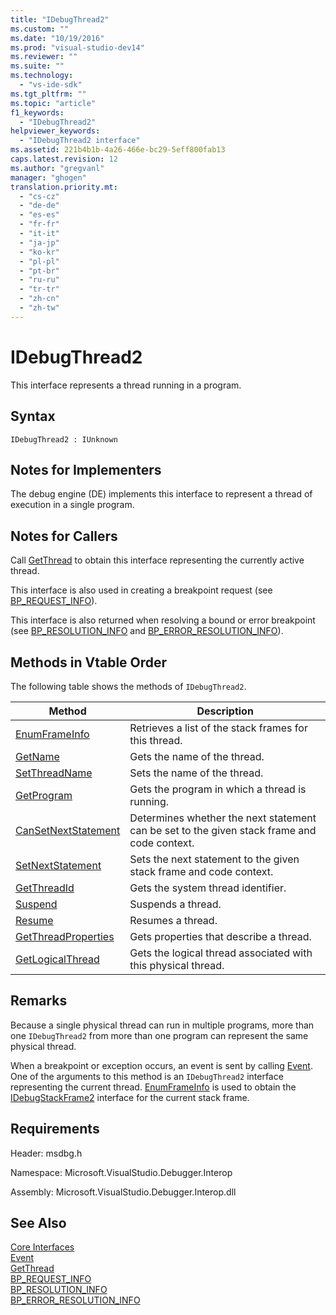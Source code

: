 ```yaml
---
title: "IDebugThread2"
ms.custom: ""
ms.date: "10/19/2016"
ms.prod: "visual-studio-dev14"
ms.reviewer: ""
ms.suite: ""
ms.technology: 
  - "vs-ide-sdk"
ms.tgt_pltfrm: ""
ms.topic: "article"
f1_keywords: 
  - "IDebugThread2"
helpviewer_keywords: 
  - "IDebugThread2 interface"
ms.assetid: 221b4b1b-4a26-466e-bc29-5eff800fab13
caps.latest.revision: 12
ms.author: "gregvanl"
manager: "ghogen"
translation.priority.mt: 
  - "cs-cz"
  - "de-de"
  - "es-es"
  - "fr-fr"
  - "it-it"
  - "ja-jp"
  - "ko-kr"
  - "pl-pl"
  - "pt-br"
  - "ru-ru"
  - "tr-tr"
  - "zh-cn"
  - "zh-tw"
---
```

# IDebugThread2
This interface represents a thread running in a program.  
  
## Syntax  
  
```  
IDebugThread2 : IUnknown  
```  
  
## Notes for Implementers  
 The debug engine (DE) implements this interface to represent a thread of execution in a single program.  
  
## Notes for Callers  
 Call [GetThread](../extensibility-debugger-reference/idebugstackframe2--getthread.md) to obtain this interface representing the currently active thread.  
  
 This interface is also used in creating a breakpoint request (see [BP_REQUEST_INFO](../extensibility-debugger-reference/bp_request_info.md)).  
  
 This interface is also returned when resolving a bound or error breakpoint (see [BP_RESOLUTION_INFO](../extensibility-debugger-reference/bp_resolution_info.md) and [BP_ERROR_RESOLUTION_INFO](../extensibility-debugger-reference/bp_error_resolution_info.md)).  
  
## Methods in Vtable Order  
 The following table shows the methods of `IDebugThread2`.  
  
|Method|Description|  
|------------|-----------------|  
|[EnumFrameInfo](../extensibility-debugger-reference/idebugthread2--enumframeinfo.md)|Retrieves a list of the stack frames for this thread.|  
|[GetName](../extensibility-debugger-reference/idebugthread2--getname.md)|Gets the name of the thread.|  
|[SetThreadName](../extensibility-debugger-reference/idebugthread2--setthreadname.md)|Sets the name of the thread.|  
|[GetProgram](../extensibility-debugger-reference/idebugthread2--getprogram.md)|Gets the program in which a thread is running.|  
|[CanSetNextStatement](../extensibility-debugger-reference/idebugthread2--cansetnextstatement.md)|Determines whether the next statement can be set to the given stack frame and code context.|  
|[SetNextStatement](../extensibility-debugger-reference/idebugthread2--setnextstatement.md)|Sets the next statement to the given stack frame and code context.|  
|[GetThreadId](../extensibility-debugger-reference/idebugthread2--getthreadid.md)|Gets the system thread identifier.|  
|[Suspend](../extensibility-debugger-reference/idebugthread2--suspend.md)|Suspends a thread.|  
|[Resume](../extensibility-debugger-reference/idebugthread2--resume.md)|Resumes a thread.|  
|[GetThreadProperties](../extensibility-debugger-reference/idebugthread2--getthreadproperties.md)|Gets properties that describe a thread.|  
|[GetLogicalThread](../extensibility-debugger-reference/idebugthread2--getlogicalthread.md)|Gets the logical thread associated with this physical thread.|  
  
## Remarks  
 Because a single physical thread can run in multiple programs, more than one `IDebugThread2` from more than one program can represent the same physical thread.  
  
 When a breakpoint or exception occurs, an event is sent by calling [Event](../extensibility-debugger-reference/idebugeventcallback2--event.md). One of the arguments to this method is an `IDebugThread2` interface representing the current thread. [EnumFrameInfo](../extensibility-debugger-reference/idebugthread2--enumframeinfo.md) is used to obtain the [IDebugStackFrame2](../extensibility-debugger-reference/idebugstackframe2.md) interface for the current stack frame.  
  
## Requirements  
 Header: msdbg.h  
  
 Namespace: Microsoft.VisualStudio.Debugger.Interop  
  
 Assembly: Microsoft.VisualStudio.Debugger.Interop.dll  
  
## See Also  
 [Core Interfaces](../extensibility-debugger-reference/core-interfaces.md)   
 [Event](../extensibility-debugger-reference/idebugeventcallback2--event.md)   
 [GetThread](../extensibility-debugger-reference/idebugstackframe2--getthread.md)   
 [BP_REQUEST_INFO](../extensibility-debugger-reference/bp_request_info.md)   
 [BP_RESOLUTION_INFO](../extensibility-debugger-reference/bp_resolution_info.md)   
 [BP_ERROR_RESOLUTION_INFO](../extensibility-debugger-reference/bp_error_resolution_info.md)